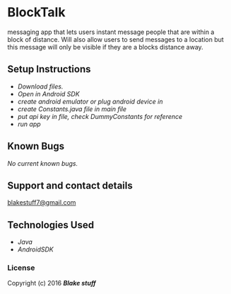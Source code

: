 # BlockTalk

messaging app that lets users instant message people that are within a block of distance. Will also allow users to send messages to a location
but this message will only be visible if they are a blocks distance away.

## Setup Instructions

* _Download files._
* _Open in Android SDK_
* _create android emulator or plug android device in_
* _create Constants.java file in main file_
* _put api key in file, check DummyConstants for reference_
* _run app_


## Known Bugs

_No current known bugs._

## Support and contact details

blakestuff7@gmail.com

## Technologies Used

* _Java_
* _AndroidSDK_

### License

Copyright (c) 2016 **_Blake stuff_**
